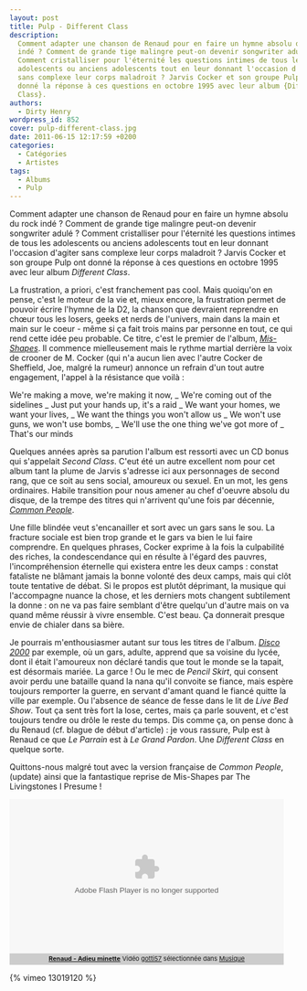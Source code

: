 ```yaml
---
layout: post
title: Pulp - Different Class
description:
  Comment adapter une chanson de Renaud pour en faire un hymne absolu du rock
  indé ? Comment de grande tige malingre peut-on devenir songwriter adulé ?
  Comment cristalliser pour l'éternité les questions intimes de tous les
  adolescents ou anciens adolescents tout en leur donnant l'occasion d'agiter
  sans complexe leur corps maladroit ? Jarvis Cocker et son groupe Pulp ont
  donné la réponse à ces questions en octobre 1995 avec leur album {Different
  Class}.
authors:
  - Dirty Henry
wordpress_id: 852
cover: pulp-different-class.jpg
date: 2011-06-15 12:17:59 +0200
categories:
  - Catégories
  - Artistes
tags:
  - Albums
  - Pulp
---
```


Comment adapter une chanson de Renaud pour en faire un hymne absolu du rock indé
? Comment de grande tige malingre peut-on devenir songwriter adulé ? Comment
cristalliser pour l'éternité les questions intimes de tous les adolescents ou
anciens adolescents tout en leur donnant l'occasion d'agiter sans complexe leur
corps maladroit ? Jarvis Cocker et son groupe Pulp ont donné la réponse à ces
questions en octobre 1995 avec leur album _Different Class_.

La frustration, a priori, c'est franchement pas cool. Mais quoiqu'on en pense,
c'est le moteur de la vie et, mieux encore, la frustration permet de pouvoir
écrire l'hymne de la D2, la chanson que devraient reprendre en chœur tous les
losers, geeks et nerds de l'univers, main dans la main et main sur le coeur -
même si ça fait trois mains par personne en tout, ce qui rend cette idée peu
probable. Ce titre, c'est le premier de l'album,
[_Mis-Shapes_](http://www.youtube.com/watch?v=PUqg5DLReJA). Il commence
mielleusement mais le rythme martial derrière la voix de crooner de M. Cocker
(qui n'a aucun lien avec l'autre Cocker de Sheffield, Joe, malgré la rumeur)
annonce un refrain d'un tout autre engagement, l'appel à la résistance que voilà
:

<quote>
We're making a move, we're making it now, 
_ We're coming out of the sidelines
_ Just put your hands up, it's a raid
_ We want your homes, we want your lives, 
_ We want the things you won't allow us
_ We won't use guns, we won't use bombs,
_ We'll use the one thing we've got more of
_ That's our minds
</quote>

Quelques années après sa parution l'album est ressorti avec un CD bonus qui
s'appelait _Second Class_. C'eut été un autre excellent nom pour cet album tant
la plume de Jarvis s'adresse ici aux personnages de second rang, que ce soit au
sens social, amoureux ou sexuel. En un mot, les gens ordinaires. Habile
transition pour nous amener au chef d'oeuvre absolu du disque, de la trempe des
titres qui n'arrivent qu'une fois par décennie,
[_Common People_](http://youtu.be/yuTMWgOduFM).

Une fille blindée veut s'encanailler et sort avec un gars sans le sou. La
fracture sociale est bien trop grande et le gars va bien le lui faire
comprendre. En quelques phrases, Cocker exprime à la fois la culpabilité des
riches, la condescendance qui en résulte à l'égard des pauvres,
l'incompréhension éternelle qui existera entre les deux camps : constat
fataliste ne blâmant jamais la bonne volonté des deux camps, mais qui clôt toute
tentative de débat. Si le propos est plutôt déprimant, la musique qui
l'accompagne nuance la chose, et les derniers mots changent subtilement la donne
: on ne va pas faire semblant d'être quelqu'un d'autre mais on va quand même
réussir à vivre ensemble. C'est beau. Ça donnerait presque envie de chialer dans
sa bière.

Je pourrais m'enthousiasmer autant sur tous les titres de l'album.
[_Disco 2000_](http://youtu.be/qJS3xnD7Mus) par exemple, où un gars, adulte,
apprend que sa voisine du lycée, dont il était l'amoureux non déclaré tandis que
tout le monde se la tapait, est désormais mariée. La garce ! Ou le mec de
_Pencil Skirt_, qui consent avoir perdu une bataille quand la nana qu'il
convoite se fiance, mais espère toujours remporter la guerre, en servant d'amant
quand le fiancé quitte la ville par exemple. Ou l'absence de séance de fesse
dans le lit de _Live Bed Show_. Tout ça sent très fort la lose, certes, mais ça
parle souvent, et c'est toujours tendre ou drôle le reste du temps. Dis comme
ça, on pense donc à du Renaud (cf. blague de début d'article) : je vous rassure,
Pulp est à Renaud ce que _Le Parrain_ est à _Le Grand Pardon_. Une _Different
Class_ en quelque sorte.

Quittons-nous malgré tout avec la version française de _Common People_, (update)
ainsi que la fantastique reprise de Mis-Shapes par The Livingstones I Presume !

<div><object width="480" height="270" id="wat_1072999"><param name="movie" value="http://www.wat.tv/swf2/310384nIc0K111072999"></param><param name="allowFullScreen" value="true"></param><param name="allowScriptAccess" value="always"></param><embed src="http://www.wat.tv/swf2/310384nIc0K111072999" type="application/x-shockwave-flash"  allowscriptaccess="always" allowfullscreen="true" width="480" height="270"></embed></object></div><div class="watlinks" style="width:480px;font-size:11px; background:#CCCCCC; padding:2px 0 4px 0; text-align: center;"><a target="_blank" class="waturl" href="http://www.wat.tv/video/renaud-adieu-minette-mzxj_2ey2h_.html" title="Vidéo Renaud - Adieu minette sur wat.tv"><strong>Renaud - Adieu minette</strong></a> Vidéo <a class="waturl altuser" href="http://www.wat.tv/gotti57" title="Retrouvez toutes les vidéos gotti57 sur wat.tv">gotti57</a> sélectionnée dans <a href="http://www.wat.tv/guide/musique" class="waturl alttheme" title="Toutes les vidéos Musique sont sur wat.tv">Musique</a> </div>

{% vimeo 13019120 %}
